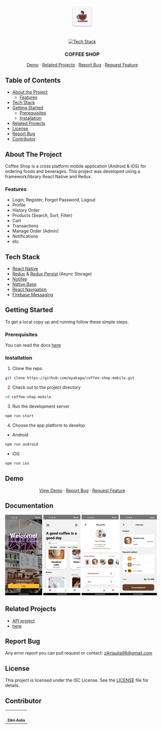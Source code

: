 <div align="center">
 <a href="#">
<img src="/android/app/src/main/res/mipmap-hdpi/ic_launcher.png" alt="Logo" width="80" height="80">
</a>

<br/>
<br/>

[![Tech Stack](https://skillicons.dev/icons?i=react,redux,firebase,babel)](#tech-stack)

<h3 align="center">COFFEE SHOP</h3>

[Demo](https://drive.google.com/drive/folders/16Eb3R9u5VDahCyqJOUPepLWds2N8thGu?usp=sharing) · [Related Projects](#related-projects) · [Report Bug](#report-bug) · [Request Feature](#request-feature)

</div>

## Table of Contents

- [About the Project](#about-the-project)
  - [Features](#features)
- [Tech Stack](#tech-stack)
- [Getting Started](#getting-started)
  - [Prerequisites](#prerequisites)
  - [Installation](#installation)
- [Related Projects](#related-projects)
- [License](#license)
- [Report Bug](#report-bug)
- [Contributor](#contributor)

## About The Project

Coffee Shop is a cross platform mobile application (Android & iOS) for ordering foods and beverages. This project was developed using a framework/library React Native and Redux.

### Features

- Login, Register, Forgot Password, Logout
- Profile
- History Order
- Products (Search, Sort, Filter)
- Cart
- Transactions
- Manage Order (Admin)
- Notifications
- etc.

## Tech Stack

- [React Native](https://reactnative.dev/)
- [Redux](https://redux.js.org/) & [Redux Persist](https://www.npmjs.com/package/redux-persist) (Async Storage)
- [Notifee](https://notifee.app/)
- [Native Base](https://nativebase.io/)
- [React Navigation](https://reactnavigation.org/)
- [Firebase Messaging](https://firebase.google.com/docs/cloud-messaging)

## Getting Started

To get a local copy up and running follow these simple steps.

### Prerequisites

You can read the docs [here](https://reactnative.dev/docs/environment-setup)

### Installation

1. Clone the repo

```sh
git clone https://github.com/wyakaga/coffee-shop-mobile.git
```

2. Check out to the project directory

```sh
cd coffee-shop-mobile
```

3. Run the development server

```sh
npm run start
```

4. Choose the app platform to develop

- Android

```sh
npm run android
```

- iOS

```sh
npm run ios
```

## Demo

<p align="center">
    <a href="https://drive.google.com/drive/folders/16Eb3R9u5VDahCyqJOUPepLWds2N8thGu?usp=sharing">View Demo</a>
    ·
    <a href="https://github.com/zikriaulia28/CoffeeShop-Mobile/issues">Report Bug</a>
    ·
    <a href="https://github.com/zikriaulia28/CoffeeShop-Mobile/pulls">Request Feature</a>
  </p>

## Documentation

<div display="flex" flex="flex-wrap" justifyContent="space-between">
  <img src="/src/assets/readme/s1.png" width="24%"  />
  <img src="/src/assets/readme/s2.png" width="24%" />
  <img src="/src/assets/readme/s3.png" width="24%" />
  <img src="/src/assets/readme/s4.png" width="24%" />
</div>

## Related Projects

- [API project](https://github.com/zikriaulia28/Coffeeshop-be)
- [here](https://github.com/zikriaulia28/Coffeshop-fe).

## Report Bug

Any error report you can pull request
or contact: <zikriaulia98@gmail.com>

## License

This project is licensed under the ISC License. See the [LICENSE](LICENSE) file for details.

## Contributor

  <table>
    <tr>
      <td >
        <a href="https://github.com/zikriaulia28">
          <img width="100" src="https://avatars.githubusercontent.com/u/103765843?v=4" alt=""><br/> 
          <div align="center">
          <sub><b>Zikri Aulia</b></sub>
          </div>
        </a>
        </td>
    </tr>
  </table>

